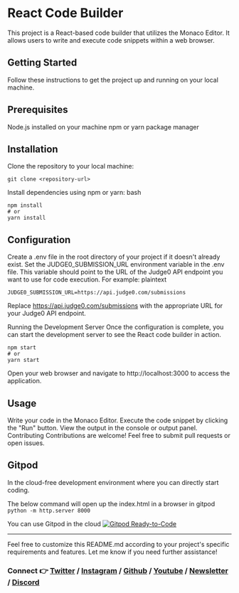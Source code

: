 # React Code Builder

This project is a React-based code builder that utilizes the Monaco Editor. It allows users to write and execute code snippets within a web browser.

## Getting Started
Follow these instructions to get the project up and running on your local machine.

## Prerequisites
Node.js installed on your machine
npm or yarn package manager

## Installation
Clone the repository to your local machine:

```
git clone <repository-url>
```

Install dependencies using npm or yarn:
bash
```
npm install
# or
yarn install
```

## Configuration
Create a .env file in the root directory of your project if it doesn't already exist.
Set the JUDGE0_SUBMISSION_URL environment variable in the .env file. This variable should point to the URL of the Judge0 API endpoint you want to use for code execution. For example:
plaintext

```
JUDGE0_SUBMISSION_URL=https://api.judge0.com/submissions
```

Replace https://api.judge0.com/submissions with the appropriate URL for your Judge0 API endpoint.

Running the Development Server
Once the configuration is complete, you can start the development server to see the React code builder in action.

```
npm start
# or
yarn start
```

Open your web browser and navigate to http://localhost:3000 to access the application.

## Usage
Write your code in the Monaco Editor.
Execute the code snippet by clicking the "Run" button.
View the output in the console or output panel.
Contributing
Contributions are welcome! Feel free to submit pull requests or open issues.

## Gitpod

In the cloud-free development environment where you can directly start coding.

The below command will open up the index.html in a browser in gitpod 
`python -m http.server 8000`

You can use Gitpod in the cloud [![Gitpod Ready-to-Code](https://img.shields.io/badge/Gitpod-Ready--to--Code-blue?logo=gitpod)](https://gitpod.io/#https://github.com/DhanushNehru/CustomCodeEditor/)

----

Feel free to customize this README.md according to your project's specific requirements and features. Let me know if you need further assistance!

### Connect 👉 [**Twitter**](https://twitter.com/Dhanush_Nehru) **/** [**Instagram**](https://www.instagram.com/dhanush_nehru/) **/** [**Github**](https://github.com/DhanushNehru/) **/** [**Youtube**](https://www.youtube.com/@dhanushnehru?sub_confirmation=1) **/** [**Newsletter**](https://dhanushn.substack.com/) **/** [**Discord**](https://discord.com/invite/Yn9g6KuWyA)

